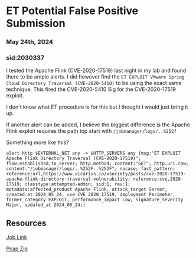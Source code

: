 # ET Potential False Positive Submission
### May 24th, 2024
### sid:2030337

I tested the Apache Flink (CVE-2020-17519) last night in my lab and found there to be ample alerts. I did however find the `ET EXPLOIT VMware Spring Cloud Directory Traversal (CVE-2020-5410)` to be using the exact same technique. This fired the CVE-2020-5410 Sig for the CVE-2020-17519 exploit.

I don't know what ET procedure is for this but I thought I would just bring it up.

If another alert can be added, I believe the biggest difference is the Apache Flink exploit requires the path top start with `/jobmanager/logs/..%252f`

Something more like this?

```alert http $EXTERNAL_NET any -> $HTTP_SERVERS any (msg:"ET EXPLOIT Apache Flink Directory Traversal (CVE-2020-17519)"; flow:established,to_server; http.method; content:"GET"; http.uri.raw; content:"/jobmanager/logs/..%252F..%252F"; nocase; fast_pattern; reference:url,https://www.vicarius.io/vsociety/posts/cve-2020-17519-apache-flink-directory-traversal-vulnerability; reference:cve,2020-17519; classtype:attempted-admin; sid:1; rev:1; metadata:affected_product Apache Flink, attack_target Server, created_at 2024_05_24, cve CVE_2020_17519, deployment Perimeter, former_category EXPLOIT, performance_impact Low, signature_severity Major, updated_at 2024_05_24;)```

## Resources

[Job Link](https://dalton.securitymidwest.net/dalton/coverage/job/582843c84741da8c)

[Pcap Zip](https://github.com/eatinsundip/Suricata/files/15434992/apache.zip)
